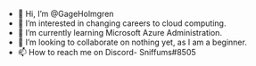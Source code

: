 - 👋 Hi, I’m @GageHolmgren
- 👀 I’m interested in changing careers to cloud computing.
- 🌱 I’m currently learning Microsoft Azure Administration.
- 💞️ I’m looking to collaborate on nothing yet, as I am a beginner.
- 📫 How to reach me on Discord- Sniffums#8505

<!---
GageHolmgren/GageHolmgren is a ✨ special ✨ repository because its `README.md` (this file) appears on your GitHub profile.
You can click the Preview link to take a look at your changes.
--->
